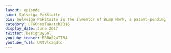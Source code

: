 ```yaml
---
layout: episode
name: Solveiga Pakštaitė
bio: Solveiga Pakštaitė is the inventor of Bump Mark, a patent-pending food expiry labelling innovation that she designed at Brunel University and is now being developed by Solveiga's company, Design By Sol. It is a bio-responsive food expiry label provides accurate, real-time indication of the product’s freshness and is set to dramatically cut food waste. Her innovation in the food packaging industry has won multiple awards. Since our discussion Bump Mark has graduated from Design By Sol to its own company at Mimica and renamed to Mimica Touch. For more information https://www.mimicalab.com and follow on https://twitter.com/mimicalab 
category: CFGOnesToWatch2016
display_date: June 2017
twitter: DesignBySol_
youtube_teaser: 6RRWS24TT54
youtube_full: URTVlc2qdlo
---
```

